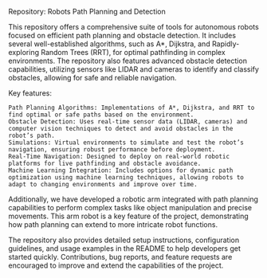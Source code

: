 Repository: Robots Path Planning and Detection

This repository offers a comprehensive suite of tools for autonomous robots focused on efficient path planning and obstacle detection. It includes several well-established algorithms, such as A*, Dijkstra, and Rapidly-exploring Random Trees (RRT), for optimal pathfinding in complex environments. The repository also features advanced obstacle detection capabilities, utilizing sensors like LIDAR and cameras to identify and classify obstacles, allowing for safe and reliable navigation.

Key features:

    Path Planning Algorithms: Implementations of A*, Dijkstra, and RRT to find optimal or safe paths based on the environment.
    Obstacle Detection: Uses real-time sensor data (LIDAR, cameras) and computer vision techniques to detect and avoid obstacles in the robot’s path.
    Simulations: Virtual environments to simulate and test the robot’s navigation, ensuring robust performance before deployment.
    Real-Time Navigation: Designed to deploy on real-world robotic platforms for live pathfinding and obstacle avoidance.
    Machine Learning Integration: Includes options for dynamic path optimization using machine learning techniques, allowing robots to adapt to changing environments and improve over time.

Additionally, we have developed a robotic arm integrated with path planning capabilities to perform complex tasks like object manipulation and precise movements. This arm robot is a key feature of the project, demonstrating how path planning can extend to more intricate robot functions.

The repository also provides detailed setup instructions, configuration guidelines, and usage examples in the README to help developers get started quickly. Contributions, bug reports, and feature requests are encouraged to improve and extend the capabilities of the project.
